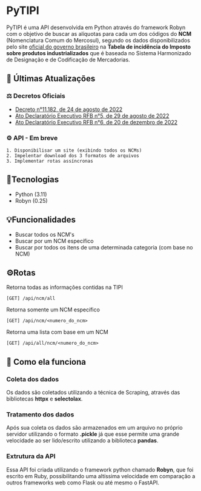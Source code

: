 # PyTIPI

PyTIPI é uma API desenvolvida em Python através do framework Robyn com o objetivo de buscar as alíquotas para cada um dos códigos do **NCM** (Nomenclatura Comum do Mercosul), segundo os dados disponibilizados pelo site [oficial do governo brasileiro](https://www.gov.br/receitafederal/pt-br/acesso-a-informacao/legislacao/legislacao-por-assunto/tipi-tabela-de-incidencia-do-imposto-sobre-produtos-industrializados) na **Tabela de incidência do Imposto sobre produtos industrializados** que é baseada no Sistema Harmonizado de Designação e de Codificação de Mercadorias.

## 📰 Últimas Atualizações

### ⚖️ Decretos Oficiais

- [Decreto n°11.182, de 24 de agosto de 2022](http://www.planalto.gov.br/ccivil_03/_ato2019-2022/2022/decreto/D11182.htm)
- [Ato Declaratório Executivo RFB n°5, de 29 de agosto de 2022](http://normas.receita.fazenda.gov.br/sijut2consulta/link.action?idAto=125815)
- [Ato Declaratório Executivo RFB n°6, de 20 de dezembro de 2022](http://normas.receita.fazenda.gov.br/sijut2consulta/link.action?idAto=127946)


### ⚙️ API - Em breve
```text
1. Disponibilisar um site (exibindo todos os NCMs)
2. Impelentar download dos 3 formatos de arquivos
3. Implementar rotas assíncronas
```

## 🚀Tecnologias

- Python (3.11) 
- Robyn (0.25)

## 💡Funcionalidades

- Buscar todos os NCM's
- Buscar por um NCM específico
- Buscar por todos os itens de uma determinada categoria (com base no NCM)

## ⚙️Rotas

Retorna todas as informações contidas na TIPI
```text
[GET] /api/ncm/all
```

Retorna somente um NCM específico
```text
[GET] /api/ncm/<numero_do_ncm>
```

Retorna uma lista com base em um NCM
```text
[GET] /api/all/ncm/<numero_do_ncm>
```


## 🧐 Como ela funciona

### Coleta dos dados
Os dados são coletados utilizando a técnica de Scraping, através das bibliotecas **httpx** e **selectolax**.

### Tratamento dos dados
Após sua coleta os dados são armazenados em um arquivo no próprio servidor utilizando o formato **.pickle** já que esse permite uma grande velocidade ao ser lido/escrito utilizando a biblioteca **pandas**.

### Extrutura da API
Essa API foi criada utilizando o framework python chamado **Robyn**, que foi escrito em Ruby, possibilitando uma altíssima velocidade em comparação a outros frameworks web como Flask ou até mesmo o FastAPI. 
